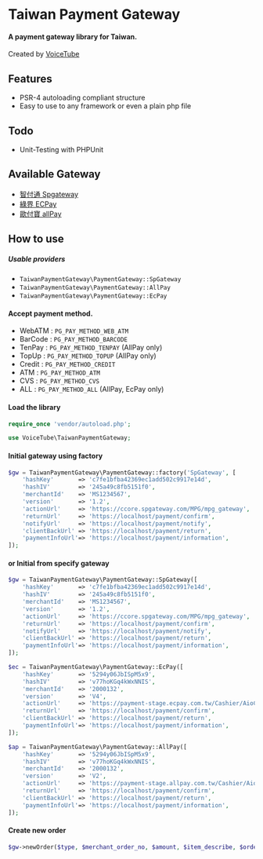 Taiwan Payment Gateway
=========================

#### A payment gateway library for Taiwan.

Created by [VoiceTube](https://www.voicetube.com/)

Features
--------

* PSR-4 autoloading compliant structure
* Easy to use to any framework or even a plain php file

Todo
----

* Unit-Testing with PHPUnit

Available Gateway
-----------------

* [智付通 Spgateway](https://www.spgateway.com)
* [綠界 ECPay](https://www.ecpay.com.tw)
* [歐付寶 allPay](https://www.allpay.com.tw/)


How to use
----------

##### Usable providers

* `TaiwanPaymentGateway\PaymentGateway::SpGateway`
* `TaiwanPaymentGateway\PaymentGateway::AllPay`
* `TaiwanPaymentGateway\PaymentGateway::EcPay`

#### Accept payment method.

* WebATM  : `PG_PAY_METHOD_WEB_ATM`
* BarCode : `PG_PAY_METHOD_BARCODE`
* TenPay  : `PG_PAY_METHOD_TENPAY` (AllPay only)
* TopUp   : `PG_PAY_METHOD_TOPUP` (AllPay only)
* Credit  : `PG_PAY_METHOD_CREDIT`
* ATM : `PG_PAY_METHOD_ATM`
* CVS : `PG_PAY_METHOD_CVS`
* ALL : `PG_PAY_METHOD_ALL` (AllPay, EcPay only)

#### Load the library

```php
require_once 'vendor/autoload.php';

use VoiceTube\TaiwanPaymentGateway;
```

#### Initial gateway using factory

```php
$gw = TaiwanPaymentGateway\PaymentGateway::factory('SpGateway', [
    'hashKey'       => 'c7fe1bfba42369ec1add502c9917e14d',
    'hashIV'        => '245a49c8fb5151f0',
    'merchantId'    => 'MS1234567',
    'version'       => '1.2',
    'actionUrl'     => 'https://ccore.spgateway.com/MPG/mpg_gateway',
    'returnUrl'     => 'https://localhost/payment/confirm',
    'notifyUrl'     => 'https://localhost/payment/notify',
    'clientBackUrl' => 'https://localhost/payment/return',
    'paymentInfoUrl'=> 'https://localhost/payment/information',
]);
```

#### or Initial from specify gateway

```php
$gw = TaiwanPaymentGateway\PaymentGateway::SpGateway([
    'hashKey'       => 'c7fe1bfba42369ec1add502c9917e14d',
    'hashIV'        => '245a49c8fb5151f0',
    'merchantId'    => 'MS1234567',
    'version'       => '1.2',
    'actionUrl'     => 'https://ccore.spgateway.com/MPG/mpg_gateway',
    'returnUrl'     => 'https://localhost/payment/confirm',
    'notifyUrl'     => 'https://localhost/payment/notify',
    'clientBackUrl' => 'https://localhost/payment/return',
    'paymentInfoUrl'=> 'https://localhost/payment/information',
]);

$ec = TaiwanPaymentGateway\PaymentGateway::EcPay([
    'hashKey'       => '5294y06JbISpM5x9',
    'hashIV'        => 'v77hoKGq4kWxNNIS',
    'merchantId'    => '2000132',
    'version'       => 'V4',
    'actionUrl'     => 'https://payment-stage.ecpay.com.tw/Cashier/AioCheckOut/',
    'returnUrl'     => 'https://localhost/payment/confirm',
    'clientBackUrl' => 'https://localhost/payment/return',
    'paymentInfoUrl'=> 'https://localhost/payment/information',
]);

$ap = TaiwanPaymentGateway\PaymentGateway::AllPay([
    'hashKey'       => '5294y06JbISpM5x9',
    'hashIV'        => 'v77hoKGq4kWxNNIS',
    'merchantId'    => '2000132',
    'version'       => 'V2',
    'actionUrl'     => 'https://payment-stage.allpay.com.tw/Cashier/AioCheckOut/',
    'returnUrl'     => 'https://localhost/payment/confirm',
    'clientBackUrl' => 'https://localhost/payment/return',
    'paymentInfoUrl'=> 'https://localhost/payment/information',
]);
```

#### Create new order

```php
$gw->newOrder($type, $merchant_order_no, $amount, $item_describe, $order_comment, $respond_type, $timestamp);
```
